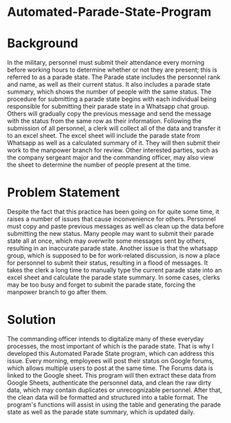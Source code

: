 # Automated-Parade-State-Program
# Background
In the military, personnel must submit their attendance every morning before working hours to determine whether or not they are present; this is referred to as a parade state. The Parade state includes the personnel rank and name, as well as their current status. It also includes a parade state summary, which shows the number of people with the same status. The procedure for submitting a parade state begins with each individual being responsible for submitting their parade state in a Whatsapp chat group. Others will gradually copy the previous message and send the message with the status from the same row as their information. Following the submission of all personnel, a clerk will collect all of the data and transfer it to an excel sheet. The excel sheet will include the parade state from Whatsapp as well as a calculated summary of it. They will then submit their work to the manpower branch for review. Other interested parties, such as the company sergeant major and the commanding officer, may also view the sheet to determine the number of people present at the time.
# Problem Statement
Despite the fact that this practice has been going on for quite some time, it raises a number of issues that cause inconvenience for others. Personnel must copy and paste previous messages as well as clean up the data before submitting the new status. Many people may want to submit their parade state all at once, which may overwrite some messages sent by others, resulting in an inaccurate parade state. Another issue is that the whatsapp group, which is supposed to be for work-related discussion, is now a place for personnel to submit their status, resulting in a flood of messages. It takes the clerk a long time to manually type the current parade state into an excel sheet and calculate the parade state summary. In some cases, clerks may be too busy and forget to submit the parade state, forcing the manpower branch to go after them.
# Solution
The commanding officer intends to digitalize many of these everyday processes, the most important of which is the parade state. That is why I developed this Automated Parade State program, which can address this issue. Every morning, employees will post their status on Google forums, which allows multiple users to post at the same time. The Forums data is linked to the Google sheet. This program will then extract these data from Google Sheets, authenticate the personnel data, and clean the raw dirty data, which may contain duplicates or unrecognizable personnel. After that, the clean data will be formatted and structured into a table format. The program's functions will assist in using the table and generating the parade state as well as the parade state summary, which is updated daily.
